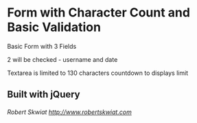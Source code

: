 # Form with Character Count and Basic Validation

Basic Form with 3 Fields 

2 will be checked - username and date

Textarea is limited to 130 characters countdown to displays limit

## Built with jQuery

###### Robert Skwiat http://www.robertskwiat.com